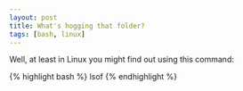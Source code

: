 ```yaml
---
layout: post
title: What's hogging that folder?
tags: [bash, linux]
---
```


Well, at least in Linux you might find out using this command:

{% highlight bash %}
lsof <folder name>
{% endhighlight %}
